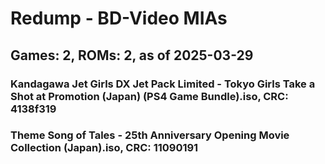 # Redump - BD-Video MIAs
## Games: 2, ROMs: 2, as of 2025-03-29

### Kandagawa Jet Girls DX Jet Pack Limited - Tokyo Girls Take a Shot at Promotion (Japan) (PS4 Game Bundle).iso, CRC: 4138f319
### Theme Song of Tales - 25th Anniversary Opening Movie Collection (Japan).iso, CRC: 11090191

